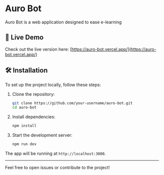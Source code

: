 # Auro Bot

Auro Bot is a web application designed to ease e-learning

## 🚀 Live Demo

Check out the live version here: [https://auro-bot.vercel.app/](https://auro-bot.vercel.app/)

## 🛠️ Installation

To set up the project locally, follow these steps:

1. Clone the repository:
   ```bash
   git clone https://github.com/your-username/auro-bot.git
   cd auro-bot
   ```

2. Install dependencies:
   ```bash
   npm install
   ```

3. Start the development server:
   ```bash
   npm run dev
   ```

The app will be running at `http://localhost:3000`.

---

Feel free to open issues or contribute to the project!
